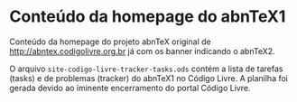 # Conteúdo da homepage do abnTeX1

Conteúdo da homepage do projeto abnTeX original de http://abntex.codigolivre.org.br já com os banner indicando o abnTeX2.

O arquivo `site-codigo-livre-tracker-tasks.ods` contém a lista de tarefas (tasks) e de problemas (tracker) do abnTeX1 no Código Livre. A planilha foi gerada devido ao iminente encerramento do portal Código Livre.
